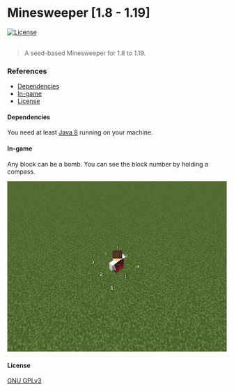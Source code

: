 # Minesweeper [1.8 - 1.19]

<div>
  <a target="_blank" href="https://github.com/A4Z0/Minesweeper/blob/master/LICENSE">
    <img alt="License" src="https://img.shields.io/github/license/A4Z0/Minesweeper?style=for-the-badge">
  </a>
</div>

<br>

> A seed-based Minesweeper for 1.8 to 1.19.

### References
- [Dependencies](#dependencies)
- [In-game](#in-game)
- [License](#license)

#### Dependencies
You need at least [Java 8](https://www.java.com/) running on your machine.

#### In-game
Any block can be a bomb.
You can see the block number by holding a compass.

![Screenshot](https://github.com/A4Z0/Minesweeper/blob/master/assets/javaw_bjmvINayI8.png?raw=true)

#### License
[GNU GPLv3](https://choosealicense.com/licenses/gpl-3.0/)
